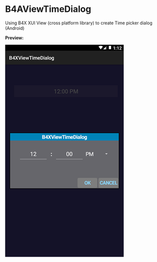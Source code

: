 # B4AViewTimeDialog
Using B4X XUI View (cross platform library) to create Time picker dialog (Android)

**Preview:**

![Screenshot](https://github.com/pyhoon/B4AViewTimeDialog/blob/master/image.png)
